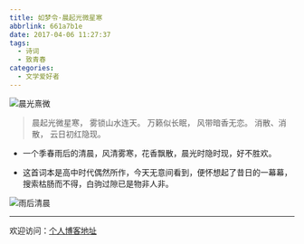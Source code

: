 ```yaml
---
title: 如梦令·晨起光微星寒
abbrlink: 661a7b1e
date: 2017-04-06 11:27:37
tags:
  - 诗词
  - 致青春
categories:
  - 文学爱好者
---
```


![晨光熹微](//tiven.cn/assets/img/img-dream-01.jpg)

<!-- more -->

>晨起光微星寒，
雾锁山水连天。
万籁似长眠，
风带暗香无恋。
消散、消散，
云日初红隐现。


* 一个季春雨后的清晨，风清雾寒，花香飘散，晨光时隐时现，好不胜欢。

* 这首词本是高中时代偶然所作，今天无意间看到，便怀想起了昔日的一幕幕，搜索枯肠而不得，白驹过隙已是物非人非。


![雨后清晨](//tiven.cn/assets/img/img-dream-02.jpg)

---

欢迎访问：[个人博客地址](//tiven.cn/p/661a7b1e/ "天問博客")
